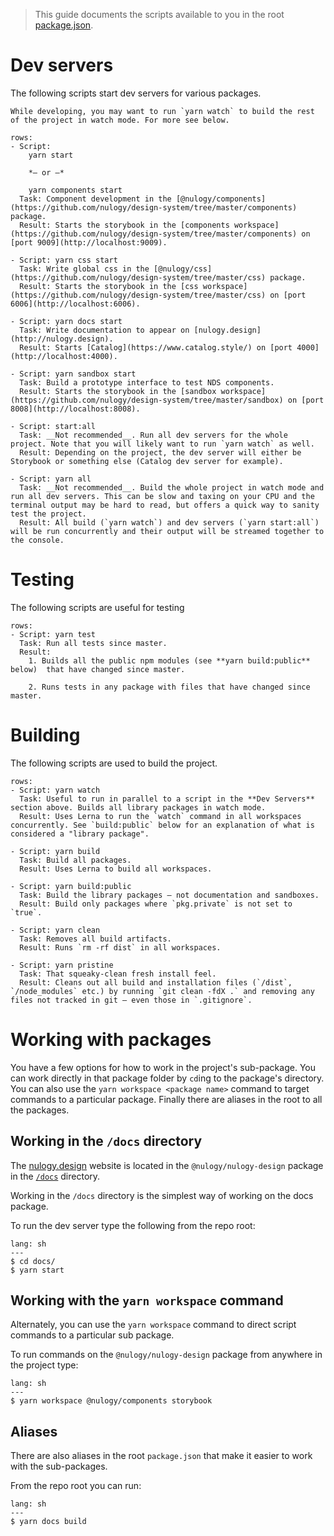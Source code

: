 > This guide documents the scripts available to you in the root [package.json](https://github.com/nulogy/design-system/blob/master/package.json).

# Dev servers

The following scripts start dev servers for various packages.

```hint|neutral
While developing, you may want to run `yarn watch` to build the rest of the project in watch mode. For more see below.
```

```table
rows:
- Script: 
    yarn start 
    
    *– or –* 

    yarn components start
  Task: Component development in the [@nulogy/components](https://github.com/nulogy/design-system/tree/master/components) package.
  Result: Starts the storybook in the [components workspace](https://github.com/nulogy/design-system/tree/master/components) on [port 9009](http://localhost:9009).

- Script: yarn css start
  Task: Write global css in the [@nulogy/css](https://github.com/nulogy/design-system/tree/master/css) package.
  Result: Starts the storybook in the [css workspace](https://github.com/nulogy/design-system/tree/master/css) on [port 6006](http://localhost:6006).

- Script: yarn docs start
  Task: Write documentation to appear on [nulogy.design](http://nulogy.design).
  Result: Starts [Catalog](https://www.catalog.style/) on [port 4000](http://localhost:4000).  

- Script: yarn sandbox start
  Task: Build a prototype interface to test NDS components.
  Result: Starts the storybook in the [sandbox workspace](https://github.com/nulogy/design-system/tree/master/sandbox) on [port 8008](http://localhost:8008).

- Script: start:all
  Task: __Not recommended__. Run all dev servers for the whole project. Note that you will likely want to run `yarn watch` as well.
  Result: Depending on the project, the dev server will either be Storybook or something else (Catalog dev server for example).

- Script: yarn all
  Task: __Not recommended__. Build the whole project in watch mode and run all dev servers. This can be slow and taxing on your CPU and the terminal output may be hard to read, but offers a quick way to sanity test the project.
  Result: All build (`yarn watch`) and dev servers (`yarn start:all`) will be run concurrently and their output will be streamed together to the console.
```

# Testing

The following scripts are useful for testing

```table
rows:
- Script: yarn test
  Task: Run all tests since master.
  Result: 
    1. Builds all the public npm modules (see **yarn build:public** below)  that have changed since master.

    2. Runs tests in any package with files that have changed since master.
```

# Building

The following scripts are used to build the project.

```table
rows:
- Script: yarn watch
  Task: Useful to run in parallel to a script in the **Dev Servers** section above. Builds all library packages in watch mode. 
  Result: Uses Lerna to run the `watch` command in all workspaces concurrently. See `build:public` below for an explanation of what is considered a "library package".
 
- Script: yarn build
  Task: Build all packages.
  Result: Uses Lerna to build all workspaces.

- Script: yarn build:public
  Task: Build the library packages – not documentation and sandboxes.
  Result: Build only packages where `pkg.private` is not set to `true`.

- Script: yarn clean
  Task: Removes all build artifacts.
  Result: Runs `rm -rf dist` in all workspaces.

- Script: yarn pristine
  Task: That squeaky-clean fresh install feel.
  Result: Cleans out all build and installation files (`/dist`, `/node_modules` etc.) by running `git clean -fdX .` and removing any files not tracked in git – even those in `.gitignore`.
```

# Working with packages

You have a few options for how to work in the project's sub-package. You can work directly in that package folder by `cd`ing to the package's directory. You can also use the `yarn workspace <package name>` command to target commands to a particular package. Finally there are aliases in the root to all the packages.

## Working in the `/docs` directory


The [nulogy.design](http://nulgoy.design) website is located in the `@nulogy/nulogy-design` package in the [`/docs`](https://github.com/nulogy/design-system/tree/master/docs) directory. 

Working in the `/docs` directory is the simplest way of working on the docs package. 

To run the dev server type the following from the repo root:

```code
lang: sh
---
$ cd docs/
$ yarn start
```

## Working with the `yarn workspace` command

Alternately, you can use the `yarn workspace` command to direct script commands to a particular sub package. 

To run commands on the `@nulogy/nulogy-design` package from anywhere in the project type:

```code
lang: sh
---
$ yarn workspace @nulogy/components storybook
```

## Aliases

There are also aliases in the root `package.json` that make it easier to work with the sub-packages. 

From the repo root you can run:

```code
lang: sh
---
$ yarn docs build
```